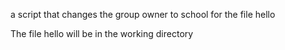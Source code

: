 a script that changes the group owner to school for the file hello



The file hello will be in the working directory
